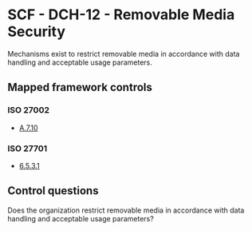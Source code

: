 # SCF - DCH-12 - Removable Media Security
Mechanisms exist to restrict removable media in accordance with data handling and acceptable usage parameters.
## Mapped framework controls
### ISO 27002
- [A.7.10](../iso27002/a-7.md#a710)
  
### ISO 27701
- [6.5.3.1](../iso27701/6531.md)
  
## Control questions
Does the organization restrict removable media in accordance with data handling and acceptable usage parameters?
  